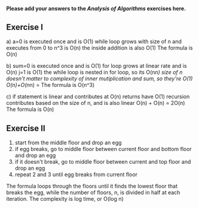 #### Please add your answers to the **_Analysis of Algorithms_** exercises here.

## Exercise I

a)
a=0 is executed once and is O(1)
while loop grows with size of n and executes from 0 to n^3 is O(n)
the inside addition is also O(1)
The formula is O(n)

b)
sum=0 is executed once and is O(1)
for loop grows at linear rate and is O(n)
j=1 is O(1)
the while loop is nested in for loop, so its O(n*n)
size of n doesn't matter to complexity of inner mutiplication and sum, so they're O(1)
O(n)+O(n*n) =
The formula is O(n^3)

c)
if statement is linear and contributes at O(n)
returns have O(1)
recursion contributes based on the size of n, and is also linear
O(n) + O(n) = 2O(n)
The formula is O(n)

## Exercise II

1. start from the middle floor and drop an egg
2. if egg breaks, go to middle floor between current floor and bottom floor and drop an egg
3. if it doesn't break, go to middle floor between current and top floor and drop an egg
4. repeat 2 and 3 until egg breaks from current floor

The formula loops through the floors until it finds the lowest floor that breaks the egg, while the number of floors, n, is divided in half at each iteration. The complexity is log time, or O(log n)
